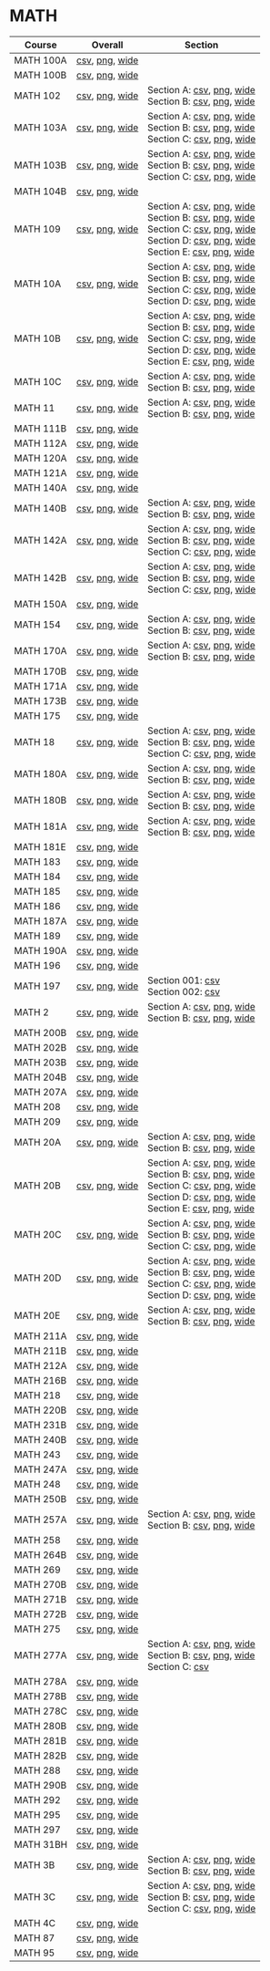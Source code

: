 # MATH

| Course | Overall | Section |
| ------ | ------- | ------- |
| MATH 100A | [csv](https://github.com/UCSD-Historical-Enrollment-Data/2025Winter/blob/main/overall/MATH%20100A.csv), [png](https://raw.githubusercontent.com/UCSD-Historical-Enrollment-Data/2025Winter/main/plot_overall/MATH%20100A.png), [wide](https://raw.githubusercontent.com/UCSD-Historical-Enrollment-Data/2025Winter/main/plot_overall_wide/MATH%20100A.png) |  |
| MATH 100B | [csv](https://github.com/UCSD-Historical-Enrollment-Data/2025Winter/blob/main/overall/MATH%20100B.csv), [png](https://raw.githubusercontent.com/UCSD-Historical-Enrollment-Data/2025Winter/main/plot_overall/MATH%20100B.png), [wide](https://raw.githubusercontent.com/UCSD-Historical-Enrollment-Data/2025Winter/main/plot_overall_wide/MATH%20100B.png) |  |
| MATH 102 | [csv](https://github.com/UCSD-Historical-Enrollment-Data/2025Winter/blob/main/overall/MATH%20102.csv), [png](https://raw.githubusercontent.com/UCSD-Historical-Enrollment-Data/2025Winter/main/plot_overall/MATH%20102.png), [wide](https://raw.githubusercontent.com/UCSD-Historical-Enrollment-Data/2025Winter/main/plot_overall_wide/MATH%20102.png) | Section A: [csv](https://github.com/UCSD-Historical-Enrollment-Data/2025Winter/blob/main/section/MATH%20102_A.csv), [png](https://raw.githubusercontent.com/UCSD-Historical-Enrollment-Data/2025Winter/main/plot_section/MATH%20102_A.png), [wide](https://raw.githubusercontent.com/UCSD-Historical-Enrollment-Data/2025Winter/main/plot_section_wide/MATH%20102_A.png)<br>Section B: [csv](https://github.com/UCSD-Historical-Enrollment-Data/2025Winter/blob/main/section/MATH%20102_B.csv), [png](https://raw.githubusercontent.com/UCSD-Historical-Enrollment-Data/2025Winter/main/plot_section/MATH%20102_B.png), [wide](https://raw.githubusercontent.com/UCSD-Historical-Enrollment-Data/2025Winter/main/plot_section_wide/MATH%20102_B.png) |
| MATH 103A | [csv](https://github.com/UCSD-Historical-Enrollment-Data/2025Winter/blob/main/overall/MATH%20103A.csv), [png](https://raw.githubusercontent.com/UCSD-Historical-Enrollment-Data/2025Winter/main/plot_overall/MATH%20103A.png), [wide](https://raw.githubusercontent.com/UCSD-Historical-Enrollment-Data/2025Winter/main/plot_overall_wide/MATH%20103A.png) | Section A: [csv](https://github.com/UCSD-Historical-Enrollment-Data/2025Winter/blob/main/section/MATH%20103A_A.csv), [png](https://raw.githubusercontent.com/UCSD-Historical-Enrollment-Data/2025Winter/main/plot_section/MATH%20103A_A.png), [wide](https://raw.githubusercontent.com/UCSD-Historical-Enrollment-Data/2025Winter/main/plot_section_wide/MATH%20103A_A.png)<br>Section B: [csv](https://github.com/UCSD-Historical-Enrollment-Data/2025Winter/blob/main/section/MATH%20103A_B.csv), [png](https://raw.githubusercontent.com/UCSD-Historical-Enrollment-Data/2025Winter/main/plot_section/MATH%20103A_B.png), [wide](https://raw.githubusercontent.com/UCSD-Historical-Enrollment-Data/2025Winter/main/plot_section_wide/MATH%20103A_B.png)<br>Section C: [csv](https://github.com/UCSD-Historical-Enrollment-Data/2025Winter/blob/main/section/MATH%20103A_C.csv), [png](https://raw.githubusercontent.com/UCSD-Historical-Enrollment-Data/2025Winter/main/plot_section/MATH%20103A_C.png), [wide](https://raw.githubusercontent.com/UCSD-Historical-Enrollment-Data/2025Winter/main/plot_section_wide/MATH%20103A_C.png) |
| MATH 103B | [csv](https://github.com/UCSD-Historical-Enrollment-Data/2025Winter/blob/main/overall/MATH%20103B.csv), [png](https://raw.githubusercontent.com/UCSD-Historical-Enrollment-Data/2025Winter/main/plot_overall/MATH%20103B.png), [wide](https://raw.githubusercontent.com/UCSD-Historical-Enrollment-Data/2025Winter/main/plot_overall_wide/MATH%20103B.png) | Section A: [csv](https://github.com/UCSD-Historical-Enrollment-Data/2025Winter/blob/main/section/MATH%20103B_A.csv), [png](https://raw.githubusercontent.com/UCSD-Historical-Enrollment-Data/2025Winter/main/plot_section/MATH%20103B_A.png), [wide](https://raw.githubusercontent.com/UCSD-Historical-Enrollment-Data/2025Winter/main/plot_section_wide/MATH%20103B_A.png)<br>Section B: [csv](https://github.com/UCSD-Historical-Enrollment-Data/2025Winter/blob/main/section/MATH%20103B_B.csv), [png](https://raw.githubusercontent.com/UCSD-Historical-Enrollment-Data/2025Winter/main/plot_section/MATH%20103B_B.png), [wide](https://raw.githubusercontent.com/UCSD-Historical-Enrollment-Data/2025Winter/main/plot_section_wide/MATH%20103B_B.png)<br>Section C: [csv](https://github.com/UCSD-Historical-Enrollment-Data/2025Winter/blob/main/section/MATH%20103B_C.csv), [png](https://raw.githubusercontent.com/UCSD-Historical-Enrollment-Data/2025Winter/main/plot_section/MATH%20103B_C.png), [wide](https://raw.githubusercontent.com/UCSD-Historical-Enrollment-Data/2025Winter/main/plot_section_wide/MATH%20103B_C.png) |
| MATH 104B | [csv](https://github.com/UCSD-Historical-Enrollment-Data/2025Winter/blob/main/overall/MATH%20104B.csv), [png](https://raw.githubusercontent.com/UCSD-Historical-Enrollment-Data/2025Winter/main/plot_overall/MATH%20104B.png), [wide](https://raw.githubusercontent.com/UCSD-Historical-Enrollment-Data/2025Winter/main/plot_overall_wide/MATH%20104B.png) |  |
| MATH 109 | [csv](https://github.com/UCSD-Historical-Enrollment-Data/2025Winter/blob/main/overall/MATH%20109.csv), [png](https://raw.githubusercontent.com/UCSD-Historical-Enrollment-Data/2025Winter/main/plot_overall/MATH%20109.png), [wide](https://raw.githubusercontent.com/UCSD-Historical-Enrollment-Data/2025Winter/main/plot_overall_wide/MATH%20109.png) | Section A: [csv](https://github.com/UCSD-Historical-Enrollment-Data/2025Winter/blob/main/section/MATH%20109_A.csv), [png](https://raw.githubusercontent.com/UCSD-Historical-Enrollment-Data/2025Winter/main/plot_section/MATH%20109_A.png), [wide](https://raw.githubusercontent.com/UCSD-Historical-Enrollment-Data/2025Winter/main/plot_section_wide/MATH%20109_A.png)<br>Section B: [csv](https://github.com/UCSD-Historical-Enrollment-Data/2025Winter/blob/main/section/MATH%20109_B.csv), [png](https://raw.githubusercontent.com/UCSD-Historical-Enrollment-Data/2025Winter/main/plot_section/MATH%20109_B.png), [wide](https://raw.githubusercontent.com/UCSD-Historical-Enrollment-Data/2025Winter/main/plot_section_wide/MATH%20109_B.png)<br>Section C: [csv](https://github.com/UCSD-Historical-Enrollment-Data/2025Winter/blob/main/section/MATH%20109_C.csv), [png](https://raw.githubusercontent.com/UCSD-Historical-Enrollment-Data/2025Winter/main/plot_section/MATH%20109_C.png), [wide](https://raw.githubusercontent.com/UCSD-Historical-Enrollment-Data/2025Winter/main/plot_section_wide/MATH%20109_C.png)<br>Section D: [csv](https://github.com/UCSD-Historical-Enrollment-Data/2025Winter/blob/main/section/MATH%20109_D.csv), [png](https://raw.githubusercontent.com/UCSD-Historical-Enrollment-Data/2025Winter/main/plot_section/MATH%20109_D.png), [wide](https://raw.githubusercontent.com/UCSD-Historical-Enrollment-Data/2025Winter/main/plot_section_wide/MATH%20109_D.png)<br>Section E: [csv](https://github.com/UCSD-Historical-Enrollment-Data/2025Winter/blob/main/section/MATH%20109_E.csv), [png](https://raw.githubusercontent.com/UCSD-Historical-Enrollment-Data/2025Winter/main/plot_section/MATH%20109_E.png), [wide](https://raw.githubusercontent.com/UCSD-Historical-Enrollment-Data/2025Winter/main/plot_section_wide/MATH%20109_E.png) |
| MATH 10A | [csv](https://github.com/UCSD-Historical-Enrollment-Data/2025Winter/blob/main/overall/MATH%2010A.csv), [png](https://raw.githubusercontent.com/UCSD-Historical-Enrollment-Data/2025Winter/main/plot_overall/MATH%2010A.png), [wide](https://raw.githubusercontent.com/UCSD-Historical-Enrollment-Data/2025Winter/main/plot_overall_wide/MATH%2010A.png) | Section A: [csv](https://github.com/UCSD-Historical-Enrollment-Data/2025Winter/blob/main/section/MATH%2010A_A.csv), [png](https://raw.githubusercontent.com/UCSD-Historical-Enrollment-Data/2025Winter/main/plot_section/MATH%2010A_A.png), [wide](https://raw.githubusercontent.com/UCSD-Historical-Enrollment-Data/2025Winter/main/plot_section_wide/MATH%2010A_A.png)<br>Section B: [csv](https://github.com/UCSD-Historical-Enrollment-Data/2025Winter/blob/main/section/MATH%2010A_B.csv), [png](https://raw.githubusercontent.com/UCSD-Historical-Enrollment-Data/2025Winter/main/plot_section/MATH%2010A_B.png), [wide](https://raw.githubusercontent.com/UCSD-Historical-Enrollment-Data/2025Winter/main/plot_section_wide/MATH%2010A_B.png)<br>Section C: [csv](https://github.com/UCSD-Historical-Enrollment-Data/2025Winter/blob/main/section/MATH%2010A_C.csv), [png](https://raw.githubusercontent.com/UCSD-Historical-Enrollment-Data/2025Winter/main/plot_section/MATH%2010A_C.png), [wide](https://raw.githubusercontent.com/UCSD-Historical-Enrollment-Data/2025Winter/main/plot_section_wide/MATH%2010A_C.png)<br>Section D: [csv](https://github.com/UCSD-Historical-Enrollment-Data/2025Winter/blob/main/section/MATH%2010A_D.csv), [png](https://raw.githubusercontent.com/UCSD-Historical-Enrollment-Data/2025Winter/main/plot_section/MATH%2010A_D.png), [wide](https://raw.githubusercontent.com/UCSD-Historical-Enrollment-Data/2025Winter/main/plot_section_wide/MATH%2010A_D.png) |
| MATH 10B | [csv](https://github.com/UCSD-Historical-Enrollment-Data/2025Winter/blob/main/overall/MATH%2010B.csv), [png](https://raw.githubusercontent.com/UCSD-Historical-Enrollment-Data/2025Winter/main/plot_overall/MATH%2010B.png), [wide](https://raw.githubusercontent.com/UCSD-Historical-Enrollment-Data/2025Winter/main/plot_overall_wide/MATH%2010B.png) | Section A: [csv](https://github.com/UCSD-Historical-Enrollment-Data/2025Winter/blob/main/section/MATH%2010B_A.csv), [png](https://raw.githubusercontent.com/UCSD-Historical-Enrollment-Data/2025Winter/main/plot_section/MATH%2010B_A.png), [wide](https://raw.githubusercontent.com/UCSD-Historical-Enrollment-Data/2025Winter/main/plot_section_wide/MATH%2010B_A.png)<br>Section B: [csv](https://github.com/UCSD-Historical-Enrollment-Data/2025Winter/blob/main/section/MATH%2010B_B.csv), [png](https://raw.githubusercontent.com/UCSD-Historical-Enrollment-Data/2025Winter/main/plot_section/MATH%2010B_B.png), [wide](https://raw.githubusercontent.com/UCSD-Historical-Enrollment-Data/2025Winter/main/plot_section_wide/MATH%2010B_B.png)<br>Section C: [csv](https://github.com/UCSD-Historical-Enrollment-Data/2025Winter/blob/main/section/MATH%2010B_C.csv), [png](https://raw.githubusercontent.com/UCSD-Historical-Enrollment-Data/2025Winter/main/plot_section/MATH%2010B_C.png), [wide](https://raw.githubusercontent.com/UCSD-Historical-Enrollment-Data/2025Winter/main/plot_section_wide/MATH%2010B_C.png)<br>Section D: [csv](https://github.com/UCSD-Historical-Enrollment-Data/2025Winter/blob/main/section/MATH%2010B_D.csv), [png](https://raw.githubusercontent.com/UCSD-Historical-Enrollment-Data/2025Winter/main/plot_section/MATH%2010B_D.png), [wide](https://raw.githubusercontent.com/UCSD-Historical-Enrollment-Data/2025Winter/main/plot_section_wide/MATH%2010B_D.png)<br>Section E: [csv](https://github.com/UCSD-Historical-Enrollment-Data/2025Winter/blob/main/section/MATH%2010B_E.csv), [png](https://raw.githubusercontent.com/UCSD-Historical-Enrollment-Data/2025Winter/main/plot_section/MATH%2010B_E.png), [wide](https://raw.githubusercontent.com/UCSD-Historical-Enrollment-Data/2025Winter/main/plot_section_wide/MATH%2010B_E.png) |
| MATH 10C | [csv](https://github.com/UCSD-Historical-Enrollment-Data/2025Winter/blob/main/overall/MATH%2010C.csv), [png](https://raw.githubusercontent.com/UCSD-Historical-Enrollment-Data/2025Winter/main/plot_overall/MATH%2010C.png), [wide](https://raw.githubusercontent.com/UCSD-Historical-Enrollment-Data/2025Winter/main/plot_overall_wide/MATH%2010C.png) | Section A: [csv](https://github.com/UCSD-Historical-Enrollment-Data/2025Winter/blob/main/section/MATH%2010C_A.csv), [png](https://raw.githubusercontent.com/UCSD-Historical-Enrollment-Data/2025Winter/main/plot_section/MATH%2010C_A.png), [wide](https://raw.githubusercontent.com/UCSD-Historical-Enrollment-Data/2025Winter/main/plot_section_wide/MATH%2010C_A.png)<br>Section B: [csv](https://github.com/UCSD-Historical-Enrollment-Data/2025Winter/blob/main/section/MATH%2010C_B.csv), [png](https://raw.githubusercontent.com/UCSD-Historical-Enrollment-Data/2025Winter/main/plot_section/MATH%2010C_B.png), [wide](https://raw.githubusercontent.com/UCSD-Historical-Enrollment-Data/2025Winter/main/plot_section_wide/MATH%2010C_B.png) |
| MATH 11 | [csv](https://github.com/UCSD-Historical-Enrollment-Data/2025Winter/blob/main/overall/MATH%2011.csv), [png](https://raw.githubusercontent.com/UCSD-Historical-Enrollment-Data/2025Winter/main/plot_overall/MATH%2011.png), [wide](https://raw.githubusercontent.com/UCSD-Historical-Enrollment-Data/2025Winter/main/plot_overall_wide/MATH%2011.png) | Section A: [csv](https://github.com/UCSD-Historical-Enrollment-Data/2025Winter/blob/main/section/MATH%2011_A.csv), [png](https://raw.githubusercontent.com/UCSD-Historical-Enrollment-Data/2025Winter/main/plot_section/MATH%2011_A.png), [wide](https://raw.githubusercontent.com/UCSD-Historical-Enrollment-Data/2025Winter/main/plot_section_wide/MATH%2011_A.png)<br>Section B: [csv](https://github.com/UCSD-Historical-Enrollment-Data/2025Winter/blob/main/section/MATH%2011_B.csv), [png](https://raw.githubusercontent.com/UCSD-Historical-Enrollment-Data/2025Winter/main/plot_section/MATH%2011_B.png), [wide](https://raw.githubusercontent.com/UCSD-Historical-Enrollment-Data/2025Winter/main/plot_section_wide/MATH%2011_B.png) |
| MATH 111B | [csv](https://github.com/UCSD-Historical-Enrollment-Data/2025Winter/blob/main/overall/MATH%20111B.csv), [png](https://raw.githubusercontent.com/UCSD-Historical-Enrollment-Data/2025Winter/main/plot_overall/MATH%20111B.png), [wide](https://raw.githubusercontent.com/UCSD-Historical-Enrollment-Data/2025Winter/main/plot_overall_wide/MATH%20111B.png) |  |
| MATH 112A | [csv](https://github.com/UCSD-Historical-Enrollment-Data/2025Winter/blob/main/overall/MATH%20112A.csv), [png](https://raw.githubusercontent.com/UCSD-Historical-Enrollment-Data/2025Winter/main/plot_overall/MATH%20112A.png), [wide](https://raw.githubusercontent.com/UCSD-Historical-Enrollment-Data/2025Winter/main/plot_overall_wide/MATH%20112A.png) |  |
| MATH 120A | [csv](https://github.com/UCSD-Historical-Enrollment-Data/2025Winter/blob/main/overall/MATH%20120A.csv), [png](https://raw.githubusercontent.com/UCSD-Historical-Enrollment-Data/2025Winter/main/plot_overall/MATH%20120A.png), [wide](https://raw.githubusercontent.com/UCSD-Historical-Enrollment-Data/2025Winter/main/plot_overall_wide/MATH%20120A.png) |  |
| MATH 121A | [csv](https://github.com/UCSD-Historical-Enrollment-Data/2025Winter/blob/main/overall/MATH%20121A.csv), [png](https://raw.githubusercontent.com/UCSD-Historical-Enrollment-Data/2025Winter/main/plot_overall/MATH%20121A.png), [wide](https://raw.githubusercontent.com/UCSD-Historical-Enrollment-Data/2025Winter/main/plot_overall_wide/MATH%20121A.png) |  |
| MATH 140A | [csv](https://github.com/UCSD-Historical-Enrollment-Data/2025Winter/blob/main/overall/MATH%20140A.csv), [png](https://raw.githubusercontent.com/UCSD-Historical-Enrollment-Data/2025Winter/main/plot_overall/MATH%20140A.png), [wide](https://raw.githubusercontent.com/UCSD-Historical-Enrollment-Data/2025Winter/main/plot_overall_wide/MATH%20140A.png) |  |
| MATH 140B | [csv](https://github.com/UCSD-Historical-Enrollment-Data/2025Winter/blob/main/overall/MATH%20140B.csv), [png](https://raw.githubusercontent.com/UCSD-Historical-Enrollment-Data/2025Winter/main/plot_overall/MATH%20140B.png), [wide](https://raw.githubusercontent.com/UCSD-Historical-Enrollment-Data/2025Winter/main/plot_overall_wide/MATH%20140B.png) | Section A: [csv](https://github.com/UCSD-Historical-Enrollment-Data/2025Winter/blob/main/section/MATH%20140B_A.csv), [png](https://raw.githubusercontent.com/UCSD-Historical-Enrollment-Data/2025Winter/main/plot_section/MATH%20140B_A.png), [wide](https://raw.githubusercontent.com/UCSD-Historical-Enrollment-Data/2025Winter/main/plot_section_wide/MATH%20140B_A.png)<br>Section B: [csv](https://github.com/UCSD-Historical-Enrollment-Data/2025Winter/blob/main/section/MATH%20140B_B.csv), [png](https://raw.githubusercontent.com/UCSD-Historical-Enrollment-Data/2025Winter/main/plot_section/MATH%20140B_B.png), [wide](https://raw.githubusercontent.com/UCSD-Historical-Enrollment-Data/2025Winter/main/plot_section_wide/MATH%20140B_B.png) |
| MATH 142A | [csv](https://github.com/UCSD-Historical-Enrollment-Data/2025Winter/blob/main/overall/MATH%20142A.csv), [png](https://raw.githubusercontent.com/UCSD-Historical-Enrollment-Data/2025Winter/main/plot_overall/MATH%20142A.png), [wide](https://raw.githubusercontent.com/UCSD-Historical-Enrollment-Data/2025Winter/main/plot_overall_wide/MATH%20142A.png) | Section A: [csv](https://github.com/UCSD-Historical-Enrollment-Data/2025Winter/blob/main/section/MATH%20142A_A.csv), [png](https://raw.githubusercontent.com/UCSD-Historical-Enrollment-Data/2025Winter/main/plot_section/MATH%20142A_A.png), [wide](https://raw.githubusercontent.com/UCSD-Historical-Enrollment-Data/2025Winter/main/plot_section_wide/MATH%20142A_A.png)<br>Section B: [csv](https://github.com/UCSD-Historical-Enrollment-Data/2025Winter/blob/main/section/MATH%20142A_B.csv), [png](https://raw.githubusercontent.com/UCSD-Historical-Enrollment-Data/2025Winter/main/plot_section/MATH%20142A_B.png), [wide](https://raw.githubusercontent.com/UCSD-Historical-Enrollment-Data/2025Winter/main/plot_section_wide/MATH%20142A_B.png)<br>Section C: [csv](https://github.com/UCSD-Historical-Enrollment-Data/2025Winter/blob/main/section/MATH%20142A_C.csv), [png](https://raw.githubusercontent.com/UCSD-Historical-Enrollment-Data/2025Winter/main/plot_section/MATH%20142A_C.png), [wide](https://raw.githubusercontent.com/UCSD-Historical-Enrollment-Data/2025Winter/main/plot_section_wide/MATH%20142A_C.png) |
| MATH 142B | [csv](https://github.com/UCSD-Historical-Enrollment-Data/2025Winter/blob/main/overall/MATH%20142B.csv), [png](https://raw.githubusercontent.com/UCSD-Historical-Enrollment-Data/2025Winter/main/plot_overall/MATH%20142B.png), [wide](https://raw.githubusercontent.com/UCSD-Historical-Enrollment-Data/2025Winter/main/plot_overall_wide/MATH%20142B.png) | Section A: [csv](https://github.com/UCSD-Historical-Enrollment-Data/2025Winter/blob/main/section/MATH%20142B_A.csv), [png](https://raw.githubusercontent.com/UCSD-Historical-Enrollment-Data/2025Winter/main/plot_section/MATH%20142B_A.png), [wide](https://raw.githubusercontent.com/UCSD-Historical-Enrollment-Data/2025Winter/main/plot_section_wide/MATH%20142B_A.png)<br>Section B: [csv](https://github.com/UCSD-Historical-Enrollment-Data/2025Winter/blob/main/section/MATH%20142B_B.csv), [png](https://raw.githubusercontent.com/UCSD-Historical-Enrollment-Data/2025Winter/main/plot_section/MATH%20142B_B.png), [wide](https://raw.githubusercontent.com/UCSD-Historical-Enrollment-Data/2025Winter/main/plot_section_wide/MATH%20142B_B.png)<br>Section C: [csv](https://github.com/UCSD-Historical-Enrollment-Data/2025Winter/blob/main/section/MATH%20142B_C.csv), [png](https://raw.githubusercontent.com/UCSD-Historical-Enrollment-Data/2025Winter/main/plot_section/MATH%20142B_C.png), [wide](https://raw.githubusercontent.com/UCSD-Historical-Enrollment-Data/2025Winter/main/plot_section_wide/MATH%20142B_C.png) |
| MATH 150A | [csv](https://github.com/UCSD-Historical-Enrollment-Data/2025Winter/blob/main/overall/MATH%20150A.csv), [png](https://raw.githubusercontent.com/UCSD-Historical-Enrollment-Data/2025Winter/main/plot_overall/MATH%20150A.png), [wide](https://raw.githubusercontent.com/UCSD-Historical-Enrollment-Data/2025Winter/main/plot_overall_wide/MATH%20150A.png) |  |
| MATH 154 | [csv](https://github.com/UCSD-Historical-Enrollment-Data/2025Winter/blob/main/overall/MATH%20154.csv), [png](https://raw.githubusercontent.com/UCSD-Historical-Enrollment-Data/2025Winter/main/plot_overall/MATH%20154.png), [wide](https://raw.githubusercontent.com/UCSD-Historical-Enrollment-Data/2025Winter/main/plot_overall_wide/MATH%20154.png) | Section A: [csv](https://github.com/UCSD-Historical-Enrollment-Data/2025Winter/blob/main/section/MATH%20154_A.csv), [png](https://raw.githubusercontent.com/UCSD-Historical-Enrollment-Data/2025Winter/main/plot_section/MATH%20154_A.png), [wide](https://raw.githubusercontent.com/UCSD-Historical-Enrollment-Data/2025Winter/main/plot_section_wide/MATH%20154_A.png)<br>Section B: [csv](https://github.com/UCSD-Historical-Enrollment-Data/2025Winter/blob/main/section/MATH%20154_B.csv), [png](https://raw.githubusercontent.com/UCSD-Historical-Enrollment-Data/2025Winter/main/plot_section/MATH%20154_B.png), [wide](https://raw.githubusercontent.com/UCSD-Historical-Enrollment-Data/2025Winter/main/plot_section_wide/MATH%20154_B.png) |
| MATH 170A | [csv](https://github.com/UCSD-Historical-Enrollment-Data/2025Winter/blob/main/overall/MATH%20170A.csv), [png](https://raw.githubusercontent.com/UCSD-Historical-Enrollment-Data/2025Winter/main/plot_overall/MATH%20170A.png), [wide](https://raw.githubusercontent.com/UCSD-Historical-Enrollment-Data/2025Winter/main/plot_overall_wide/MATH%20170A.png) | Section A: [csv](https://github.com/UCSD-Historical-Enrollment-Data/2025Winter/blob/main/section/MATH%20170A_A.csv), [png](https://raw.githubusercontent.com/UCSD-Historical-Enrollment-Data/2025Winter/main/plot_section/MATH%20170A_A.png), [wide](https://raw.githubusercontent.com/UCSD-Historical-Enrollment-Data/2025Winter/main/plot_section_wide/MATH%20170A_A.png)<br>Section B: [csv](https://github.com/UCSD-Historical-Enrollment-Data/2025Winter/blob/main/section/MATH%20170A_B.csv), [png](https://raw.githubusercontent.com/UCSD-Historical-Enrollment-Data/2025Winter/main/plot_section/MATH%20170A_B.png), [wide](https://raw.githubusercontent.com/UCSD-Historical-Enrollment-Data/2025Winter/main/plot_section_wide/MATH%20170A_B.png) |
| MATH 170B | [csv](https://github.com/UCSD-Historical-Enrollment-Data/2025Winter/blob/main/overall/MATH%20170B.csv), [png](https://raw.githubusercontent.com/UCSD-Historical-Enrollment-Data/2025Winter/main/plot_overall/MATH%20170B.png), [wide](https://raw.githubusercontent.com/UCSD-Historical-Enrollment-Data/2025Winter/main/plot_overall_wide/MATH%20170B.png) |  |
| MATH 171A | [csv](https://github.com/UCSD-Historical-Enrollment-Data/2025Winter/blob/main/overall/MATH%20171A.csv), [png](https://raw.githubusercontent.com/UCSD-Historical-Enrollment-Data/2025Winter/main/plot_overall/MATH%20171A.png), [wide](https://raw.githubusercontent.com/UCSD-Historical-Enrollment-Data/2025Winter/main/plot_overall_wide/MATH%20171A.png) |  |
| MATH 173B | [csv](https://github.com/UCSD-Historical-Enrollment-Data/2025Winter/blob/main/overall/MATH%20173B.csv), [png](https://raw.githubusercontent.com/UCSD-Historical-Enrollment-Data/2025Winter/main/plot_overall/MATH%20173B.png), [wide](https://raw.githubusercontent.com/UCSD-Historical-Enrollment-Data/2025Winter/main/plot_overall_wide/MATH%20173B.png) |  |
| MATH 175 | [csv](https://github.com/UCSD-Historical-Enrollment-Data/2025Winter/blob/main/overall/MATH%20175.csv), [png](https://raw.githubusercontent.com/UCSD-Historical-Enrollment-Data/2025Winter/main/plot_overall/MATH%20175.png), [wide](https://raw.githubusercontent.com/UCSD-Historical-Enrollment-Data/2025Winter/main/plot_overall_wide/MATH%20175.png) |  |
| MATH 18 | [csv](https://github.com/UCSD-Historical-Enrollment-Data/2025Winter/blob/main/overall/MATH%2018.csv), [png](https://raw.githubusercontent.com/UCSD-Historical-Enrollment-Data/2025Winter/main/plot_overall/MATH%2018.png), [wide](https://raw.githubusercontent.com/UCSD-Historical-Enrollment-Data/2025Winter/main/plot_overall_wide/MATH%2018.png) | Section A: [csv](https://github.com/UCSD-Historical-Enrollment-Data/2025Winter/blob/main/section/MATH%2018_A.csv), [png](https://raw.githubusercontent.com/UCSD-Historical-Enrollment-Data/2025Winter/main/plot_section/MATH%2018_A.png), [wide](https://raw.githubusercontent.com/UCSD-Historical-Enrollment-Data/2025Winter/main/plot_section_wide/MATH%2018_A.png)<br>Section B: [csv](https://github.com/UCSD-Historical-Enrollment-Data/2025Winter/blob/main/section/MATH%2018_B.csv), [png](https://raw.githubusercontent.com/UCSD-Historical-Enrollment-Data/2025Winter/main/plot_section/MATH%2018_B.png), [wide](https://raw.githubusercontent.com/UCSD-Historical-Enrollment-Data/2025Winter/main/plot_section_wide/MATH%2018_B.png)<br>Section C: [csv](https://github.com/UCSD-Historical-Enrollment-Data/2025Winter/blob/main/section/MATH%2018_C.csv), [png](https://raw.githubusercontent.com/UCSD-Historical-Enrollment-Data/2025Winter/main/plot_section/MATH%2018_C.png), [wide](https://raw.githubusercontent.com/UCSD-Historical-Enrollment-Data/2025Winter/main/plot_section_wide/MATH%2018_C.png) |
| MATH 180A | [csv](https://github.com/UCSD-Historical-Enrollment-Data/2025Winter/blob/main/overall/MATH%20180A.csv), [png](https://raw.githubusercontent.com/UCSD-Historical-Enrollment-Data/2025Winter/main/plot_overall/MATH%20180A.png), [wide](https://raw.githubusercontent.com/UCSD-Historical-Enrollment-Data/2025Winter/main/plot_overall_wide/MATH%20180A.png) | Section A: [csv](https://github.com/UCSD-Historical-Enrollment-Data/2025Winter/blob/main/section/MATH%20180A_A.csv), [png](https://raw.githubusercontent.com/UCSD-Historical-Enrollment-Data/2025Winter/main/plot_section/MATH%20180A_A.png), [wide](https://raw.githubusercontent.com/UCSD-Historical-Enrollment-Data/2025Winter/main/plot_section_wide/MATH%20180A_A.png)<br>Section B: [csv](https://github.com/UCSD-Historical-Enrollment-Data/2025Winter/blob/main/section/MATH%20180A_B.csv), [png](https://raw.githubusercontent.com/UCSD-Historical-Enrollment-Data/2025Winter/main/plot_section/MATH%20180A_B.png), [wide](https://raw.githubusercontent.com/UCSD-Historical-Enrollment-Data/2025Winter/main/plot_section_wide/MATH%20180A_B.png) |
| MATH 180B | [csv](https://github.com/UCSD-Historical-Enrollment-Data/2025Winter/blob/main/overall/MATH%20180B.csv), [png](https://raw.githubusercontent.com/UCSD-Historical-Enrollment-Data/2025Winter/main/plot_overall/MATH%20180B.png), [wide](https://raw.githubusercontent.com/UCSD-Historical-Enrollment-Data/2025Winter/main/plot_overall_wide/MATH%20180B.png) | Section A: [csv](https://github.com/UCSD-Historical-Enrollment-Data/2025Winter/blob/main/section/MATH%20180B_A.csv), [png](https://raw.githubusercontent.com/UCSD-Historical-Enrollment-Data/2025Winter/main/plot_section/MATH%20180B_A.png), [wide](https://raw.githubusercontent.com/UCSD-Historical-Enrollment-Data/2025Winter/main/plot_section_wide/MATH%20180B_A.png)<br>Section B: [csv](https://github.com/UCSD-Historical-Enrollment-Data/2025Winter/blob/main/section/MATH%20180B_B.csv), [png](https://raw.githubusercontent.com/UCSD-Historical-Enrollment-Data/2025Winter/main/plot_section/MATH%20180B_B.png), [wide](https://raw.githubusercontent.com/UCSD-Historical-Enrollment-Data/2025Winter/main/plot_section_wide/MATH%20180B_B.png) |
| MATH 181A | [csv](https://github.com/UCSD-Historical-Enrollment-Data/2025Winter/blob/main/overall/MATH%20181A.csv), [png](https://raw.githubusercontent.com/UCSD-Historical-Enrollment-Data/2025Winter/main/plot_overall/MATH%20181A.png), [wide](https://raw.githubusercontent.com/UCSD-Historical-Enrollment-Data/2025Winter/main/plot_overall_wide/MATH%20181A.png) | Section A: [csv](https://github.com/UCSD-Historical-Enrollment-Data/2025Winter/blob/main/section/MATH%20181A_A.csv), [png](https://raw.githubusercontent.com/UCSD-Historical-Enrollment-Data/2025Winter/main/plot_section/MATH%20181A_A.png), [wide](https://raw.githubusercontent.com/UCSD-Historical-Enrollment-Data/2025Winter/main/plot_section_wide/MATH%20181A_A.png)<br>Section B: [csv](https://github.com/UCSD-Historical-Enrollment-Data/2025Winter/blob/main/section/MATH%20181A_B.csv), [png](https://raw.githubusercontent.com/UCSD-Historical-Enrollment-Data/2025Winter/main/plot_section/MATH%20181A_B.png), [wide](https://raw.githubusercontent.com/UCSD-Historical-Enrollment-Data/2025Winter/main/plot_section_wide/MATH%20181A_B.png) |
| MATH 181E | [csv](https://github.com/UCSD-Historical-Enrollment-Data/2025Winter/blob/main/overall/MATH%20181E.csv), [png](https://raw.githubusercontent.com/UCSD-Historical-Enrollment-Data/2025Winter/main/plot_overall/MATH%20181E.png), [wide](https://raw.githubusercontent.com/UCSD-Historical-Enrollment-Data/2025Winter/main/plot_overall_wide/MATH%20181E.png) |  |
| MATH 183 | [csv](https://github.com/UCSD-Historical-Enrollment-Data/2025Winter/blob/main/overall/MATH%20183.csv), [png](https://raw.githubusercontent.com/UCSD-Historical-Enrollment-Data/2025Winter/main/plot_overall/MATH%20183.png), [wide](https://raw.githubusercontent.com/UCSD-Historical-Enrollment-Data/2025Winter/main/plot_overall_wide/MATH%20183.png) |  |
| MATH 184 | [csv](https://github.com/UCSD-Historical-Enrollment-Data/2025Winter/blob/main/overall/MATH%20184.csv), [png](https://raw.githubusercontent.com/UCSD-Historical-Enrollment-Data/2025Winter/main/plot_overall/MATH%20184.png), [wide](https://raw.githubusercontent.com/UCSD-Historical-Enrollment-Data/2025Winter/main/plot_overall_wide/MATH%20184.png) |  |
| MATH 185 | [csv](https://github.com/UCSD-Historical-Enrollment-Data/2025Winter/blob/main/overall/MATH%20185.csv), [png](https://raw.githubusercontent.com/UCSD-Historical-Enrollment-Data/2025Winter/main/plot_overall/MATH%20185.png), [wide](https://raw.githubusercontent.com/UCSD-Historical-Enrollment-Data/2025Winter/main/plot_overall_wide/MATH%20185.png) |  |
| MATH 186 | [csv](https://github.com/UCSD-Historical-Enrollment-Data/2025Winter/blob/main/overall/MATH%20186.csv), [png](https://raw.githubusercontent.com/UCSD-Historical-Enrollment-Data/2025Winter/main/plot_overall/MATH%20186.png), [wide](https://raw.githubusercontent.com/UCSD-Historical-Enrollment-Data/2025Winter/main/plot_overall_wide/MATH%20186.png) |  |
| MATH 187A | [csv](https://github.com/UCSD-Historical-Enrollment-Data/2025Winter/blob/main/overall/MATH%20187A.csv), [png](https://raw.githubusercontent.com/UCSD-Historical-Enrollment-Data/2025Winter/main/plot_overall/MATH%20187A.png), [wide](https://raw.githubusercontent.com/UCSD-Historical-Enrollment-Data/2025Winter/main/plot_overall_wide/MATH%20187A.png) |  |
| MATH 189 | [csv](https://github.com/UCSD-Historical-Enrollment-Data/2025Winter/blob/main/overall/MATH%20189.csv), [png](https://raw.githubusercontent.com/UCSD-Historical-Enrollment-Data/2025Winter/main/plot_overall/MATH%20189.png), [wide](https://raw.githubusercontent.com/UCSD-Historical-Enrollment-Data/2025Winter/main/plot_overall_wide/MATH%20189.png) |  |
| MATH 190A | [csv](https://github.com/UCSD-Historical-Enrollment-Data/2025Winter/blob/main/overall/MATH%20190A.csv), [png](https://raw.githubusercontent.com/UCSD-Historical-Enrollment-Data/2025Winter/main/plot_overall/MATH%20190A.png), [wide](https://raw.githubusercontent.com/UCSD-Historical-Enrollment-Data/2025Winter/main/plot_overall_wide/MATH%20190A.png) |  |
| MATH 196 | [csv](https://github.com/UCSD-Historical-Enrollment-Data/2025Winter/blob/main/overall/MATH%20196.csv), [png](https://raw.githubusercontent.com/UCSD-Historical-Enrollment-Data/2025Winter/main/plot_overall/MATH%20196.png), [wide](https://raw.githubusercontent.com/UCSD-Historical-Enrollment-Data/2025Winter/main/plot_overall_wide/MATH%20196.png) |  |
| MATH 197 | [csv](https://github.com/UCSD-Historical-Enrollment-Data/2025Winter/blob/main/overall/MATH%20197.csv), [png](https://raw.githubusercontent.com/UCSD-Historical-Enrollment-Data/2025Winter/main/plot_overall/MATH%20197.png), [wide](https://raw.githubusercontent.com/UCSD-Historical-Enrollment-Data/2025Winter/main/plot_overall_wide/MATH%20197.png) | Section 001: [csv](https://github.com/UCSD-Historical-Enrollment-Data/2025Winter/blob/main/section/MATH%20197_001.csv)<br>Section 002: [csv](https://github.com/UCSD-Historical-Enrollment-Data/2025Winter/blob/main/section/MATH%20197_002.csv) |
| MATH 2 | [csv](https://github.com/UCSD-Historical-Enrollment-Data/2025Winter/blob/main/overall/MATH%202.csv), [png](https://raw.githubusercontent.com/UCSD-Historical-Enrollment-Data/2025Winter/main/plot_overall/MATH%202.png), [wide](https://raw.githubusercontent.com/UCSD-Historical-Enrollment-Data/2025Winter/main/plot_overall_wide/MATH%202.png) | Section A: [csv](https://github.com/UCSD-Historical-Enrollment-Data/2025Winter/blob/main/section/MATH%202_A.csv), [png](https://raw.githubusercontent.com/UCSD-Historical-Enrollment-Data/2025Winter/main/plot_section/MATH%202_A.png), [wide](https://raw.githubusercontent.com/UCSD-Historical-Enrollment-Data/2025Winter/main/plot_section_wide/MATH%202_A.png)<br>Section B: [csv](https://github.com/UCSD-Historical-Enrollment-Data/2025Winter/blob/main/section/MATH%202_B.csv), [png](https://raw.githubusercontent.com/UCSD-Historical-Enrollment-Data/2025Winter/main/plot_section/MATH%202_B.png), [wide](https://raw.githubusercontent.com/UCSD-Historical-Enrollment-Data/2025Winter/main/plot_section_wide/MATH%202_B.png) |
| MATH 200B | [csv](https://github.com/UCSD-Historical-Enrollment-Data/2025Winter/blob/main/overall/MATH%20200B.csv), [png](https://raw.githubusercontent.com/UCSD-Historical-Enrollment-Data/2025Winter/main/plot_overall/MATH%20200B.png), [wide](https://raw.githubusercontent.com/UCSD-Historical-Enrollment-Data/2025Winter/main/plot_overall_wide/MATH%20200B.png) |  |
| MATH 202B | [csv](https://github.com/UCSD-Historical-Enrollment-Data/2025Winter/blob/main/overall/MATH%20202B.csv), [png](https://raw.githubusercontent.com/UCSD-Historical-Enrollment-Data/2025Winter/main/plot_overall/MATH%20202B.png), [wide](https://raw.githubusercontent.com/UCSD-Historical-Enrollment-Data/2025Winter/main/plot_overall_wide/MATH%20202B.png) |  |
| MATH 203B | [csv](https://github.com/UCSD-Historical-Enrollment-Data/2025Winter/blob/main/overall/MATH%20203B.csv), [png](https://raw.githubusercontent.com/UCSD-Historical-Enrollment-Data/2025Winter/main/plot_overall/MATH%20203B.png), [wide](https://raw.githubusercontent.com/UCSD-Historical-Enrollment-Data/2025Winter/main/plot_overall_wide/MATH%20203B.png) |  |
| MATH 204B | [csv](https://github.com/UCSD-Historical-Enrollment-Data/2025Winter/blob/main/overall/MATH%20204B.csv), [png](https://raw.githubusercontent.com/UCSD-Historical-Enrollment-Data/2025Winter/main/plot_overall/MATH%20204B.png), [wide](https://raw.githubusercontent.com/UCSD-Historical-Enrollment-Data/2025Winter/main/plot_overall_wide/MATH%20204B.png) |  |
| MATH 207A | [csv](https://github.com/UCSD-Historical-Enrollment-Data/2025Winter/blob/main/overall/MATH%20207A.csv), [png](https://raw.githubusercontent.com/UCSD-Historical-Enrollment-Data/2025Winter/main/plot_overall/MATH%20207A.png), [wide](https://raw.githubusercontent.com/UCSD-Historical-Enrollment-Data/2025Winter/main/plot_overall_wide/MATH%20207A.png) |  |
| MATH 208 | [csv](https://github.com/UCSD-Historical-Enrollment-Data/2025Winter/blob/main/overall/MATH%20208.csv), [png](https://raw.githubusercontent.com/UCSD-Historical-Enrollment-Data/2025Winter/main/plot_overall/MATH%20208.png), [wide](https://raw.githubusercontent.com/UCSD-Historical-Enrollment-Data/2025Winter/main/plot_overall_wide/MATH%20208.png) |  |
| MATH 209 | [csv](https://github.com/UCSD-Historical-Enrollment-Data/2025Winter/blob/main/overall/MATH%20209.csv), [png](https://raw.githubusercontent.com/UCSD-Historical-Enrollment-Data/2025Winter/main/plot_overall/MATH%20209.png), [wide](https://raw.githubusercontent.com/UCSD-Historical-Enrollment-Data/2025Winter/main/plot_overall_wide/MATH%20209.png) |  |
| MATH 20A | [csv](https://github.com/UCSD-Historical-Enrollment-Data/2025Winter/blob/main/overall/MATH%2020A.csv), [png](https://raw.githubusercontent.com/UCSD-Historical-Enrollment-Data/2025Winter/main/plot_overall/MATH%2020A.png), [wide](https://raw.githubusercontent.com/UCSD-Historical-Enrollment-Data/2025Winter/main/plot_overall_wide/MATH%2020A.png) | Section A: [csv](https://github.com/UCSD-Historical-Enrollment-Data/2025Winter/blob/main/section/MATH%2020A_A.csv), [png](https://raw.githubusercontent.com/UCSD-Historical-Enrollment-Data/2025Winter/main/plot_section/MATH%2020A_A.png), [wide](https://raw.githubusercontent.com/UCSD-Historical-Enrollment-Data/2025Winter/main/plot_section_wide/MATH%2020A_A.png)<br>Section B: [csv](https://github.com/UCSD-Historical-Enrollment-Data/2025Winter/blob/main/section/MATH%2020A_B.csv), [png](https://raw.githubusercontent.com/UCSD-Historical-Enrollment-Data/2025Winter/main/plot_section/MATH%2020A_B.png), [wide](https://raw.githubusercontent.com/UCSD-Historical-Enrollment-Data/2025Winter/main/plot_section_wide/MATH%2020A_B.png) |
| MATH 20B | [csv](https://github.com/UCSD-Historical-Enrollment-Data/2025Winter/blob/main/overall/MATH%2020B.csv), [png](https://raw.githubusercontent.com/UCSD-Historical-Enrollment-Data/2025Winter/main/plot_overall/MATH%2020B.png), [wide](https://raw.githubusercontent.com/UCSD-Historical-Enrollment-Data/2025Winter/main/plot_overall_wide/MATH%2020B.png) | Section A: [csv](https://github.com/UCSD-Historical-Enrollment-Data/2025Winter/blob/main/section/MATH%2020B_A.csv), [png](https://raw.githubusercontent.com/UCSD-Historical-Enrollment-Data/2025Winter/main/plot_section/MATH%2020B_A.png), [wide](https://raw.githubusercontent.com/UCSD-Historical-Enrollment-Data/2025Winter/main/plot_section_wide/MATH%2020B_A.png)<br>Section B: [csv](https://github.com/UCSD-Historical-Enrollment-Data/2025Winter/blob/main/section/MATH%2020B_B.csv), [png](https://raw.githubusercontent.com/UCSD-Historical-Enrollment-Data/2025Winter/main/plot_section/MATH%2020B_B.png), [wide](https://raw.githubusercontent.com/UCSD-Historical-Enrollment-Data/2025Winter/main/plot_section_wide/MATH%2020B_B.png)<br>Section C: [csv](https://github.com/UCSD-Historical-Enrollment-Data/2025Winter/blob/main/section/MATH%2020B_C.csv), [png](https://raw.githubusercontent.com/UCSD-Historical-Enrollment-Data/2025Winter/main/plot_section/MATH%2020B_C.png), [wide](https://raw.githubusercontent.com/UCSD-Historical-Enrollment-Data/2025Winter/main/plot_section_wide/MATH%2020B_C.png)<br>Section D: [csv](https://github.com/UCSD-Historical-Enrollment-Data/2025Winter/blob/main/section/MATH%2020B_D.csv), [png](https://raw.githubusercontent.com/UCSD-Historical-Enrollment-Data/2025Winter/main/plot_section/MATH%2020B_D.png), [wide](https://raw.githubusercontent.com/UCSD-Historical-Enrollment-Data/2025Winter/main/plot_section_wide/MATH%2020B_D.png)<br>Section E: [csv](https://github.com/UCSD-Historical-Enrollment-Data/2025Winter/blob/main/section/MATH%2020B_E.csv), [png](https://raw.githubusercontent.com/UCSD-Historical-Enrollment-Data/2025Winter/main/plot_section/MATH%2020B_E.png), [wide](https://raw.githubusercontent.com/UCSD-Historical-Enrollment-Data/2025Winter/main/plot_section_wide/MATH%2020B_E.png) |
| MATH 20C | [csv](https://github.com/UCSD-Historical-Enrollment-Data/2025Winter/blob/main/overall/MATH%2020C.csv), [png](https://raw.githubusercontent.com/UCSD-Historical-Enrollment-Data/2025Winter/main/plot_overall/MATH%2020C.png), [wide](https://raw.githubusercontent.com/UCSD-Historical-Enrollment-Data/2025Winter/main/plot_overall_wide/MATH%2020C.png) | Section A: [csv](https://github.com/UCSD-Historical-Enrollment-Data/2025Winter/blob/main/section/MATH%2020C_A.csv), [png](https://raw.githubusercontent.com/UCSD-Historical-Enrollment-Data/2025Winter/main/plot_section/MATH%2020C_A.png), [wide](https://raw.githubusercontent.com/UCSD-Historical-Enrollment-Data/2025Winter/main/plot_section_wide/MATH%2020C_A.png)<br>Section B: [csv](https://github.com/UCSD-Historical-Enrollment-Data/2025Winter/blob/main/section/MATH%2020C_B.csv), [png](https://raw.githubusercontent.com/UCSD-Historical-Enrollment-Data/2025Winter/main/plot_section/MATH%2020C_B.png), [wide](https://raw.githubusercontent.com/UCSD-Historical-Enrollment-Data/2025Winter/main/plot_section_wide/MATH%2020C_B.png)<br>Section C: [csv](https://github.com/UCSD-Historical-Enrollment-Data/2025Winter/blob/main/section/MATH%2020C_C.csv), [png](https://raw.githubusercontent.com/UCSD-Historical-Enrollment-Data/2025Winter/main/plot_section/MATH%2020C_C.png), [wide](https://raw.githubusercontent.com/UCSD-Historical-Enrollment-Data/2025Winter/main/plot_section_wide/MATH%2020C_C.png) |
| MATH 20D | [csv](https://github.com/UCSD-Historical-Enrollment-Data/2025Winter/blob/main/overall/MATH%2020D.csv), [png](https://raw.githubusercontent.com/UCSD-Historical-Enrollment-Data/2025Winter/main/plot_overall/MATH%2020D.png), [wide](https://raw.githubusercontent.com/UCSD-Historical-Enrollment-Data/2025Winter/main/plot_overall_wide/MATH%2020D.png) | Section A: [csv](https://github.com/UCSD-Historical-Enrollment-Data/2025Winter/blob/main/section/MATH%2020D_A.csv), [png](https://raw.githubusercontent.com/UCSD-Historical-Enrollment-Data/2025Winter/main/plot_section/MATH%2020D_A.png), [wide](https://raw.githubusercontent.com/UCSD-Historical-Enrollment-Data/2025Winter/main/plot_section_wide/MATH%2020D_A.png)<br>Section B: [csv](https://github.com/UCSD-Historical-Enrollment-Data/2025Winter/blob/main/section/MATH%2020D_B.csv), [png](https://raw.githubusercontent.com/UCSD-Historical-Enrollment-Data/2025Winter/main/plot_section/MATH%2020D_B.png), [wide](https://raw.githubusercontent.com/UCSD-Historical-Enrollment-Data/2025Winter/main/plot_section_wide/MATH%2020D_B.png)<br>Section C: [csv](https://github.com/UCSD-Historical-Enrollment-Data/2025Winter/blob/main/section/MATH%2020D_C.csv), [png](https://raw.githubusercontent.com/UCSD-Historical-Enrollment-Data/2025Winter/main/plot_section/MATH%2020D_C.png), [wide](https://raw.githubusercontent.com/UCSD-Historical-Enrollment-Data/2025Winter/main/plot_section_wide/MATH%2020D_C.png)<br>Section D: [csv](https://github.com/UCSD-Historical-Enrollment-Data/2025Winter/blob/main/section/MATH%2020D_D.csv), [png](https://raw.githubusercontent.com/UCSD-Historical-Enrollment-Data/2025Winter/main/plot_section/MATH%2020D_D.png), [wide](https://raw.githubusercontent.com/UCSD-Historical-Enrollment-Data/2025Winter/main/plot_section_wide/MATH%2020D_D.png) |
| MATH 20E | [csv](https://github.com/UCSD-Historical-Enrollment-Data/2025Winter/blob/main/overall/MATH%2020E.csv), [png](https://raw.githubusercontent.com/UCSD-Historical-Enrollment-Data/2025Winter/main/plot_overall/MATH%2020E.png), [wide](https://raw.githubusercontent.com/UCSD-Historical-Enrollment-Data/2025Winter/main/plot_overall_wide/MATH%2020E.png) | Section A: [csv](https://github.com/UCSD-Historical-Enrollment-Data/2025Winter/blob/main/section/MATH%2020E_A.csv), [png](https://raw.githubusercontent.com/UCSD-Historical-Enrollment-Data/2025Winter/main/plot_section/MATH%2020E_A.png), [wide](https://raw.githubusercontent.com/UCSD-Historical-Enrollment-Data/2025Winter/main/plot_section_wide/MATH%2020E_A.png)<br>Section B: [csv](https://github.com/UCSD-Historical-Enrollment-Data/2025Winter/blob/main/section/MATH%2020E_B.csv), [png](https://raw.githubusercontent.com/UCSD-Historical-Enrollment-Data/2025Winter/main/plot_section/MATH%2020E_B.png), [wide](https://raw.githubusercontent.com/UCSD-Historical-Enrollment-Data/2025Winter/main/plot_section_wide/MATH%2020E_B.png) |
| MATH 211A | [csv](https://github.com/UCSD-Historical-Enrollment-Data/2025Winter/blob/main/overall/MATH%20211A.csv), [png](https://raw.githubusercontent.com/UCSD-Historical-Enrollment-Data/2025Winter/main/plot_overall/MATH%20211A.png), [wide](https://raw.githubusercontent.com/UCSD-Historical-Enrollment-Data/2025Winter/main/plot_overall_wide/MATH%20211A.png) |  |
| MATH 211B | [csv](https://github.com/UCSD-Historical-Enrollment-Data/2025Winter/blob/main/overall/MATH%20211B.csv), [png](https://raw.githubusercontent.com/UCSD-Historical-Enrollment-Data/2025Winter/main/plot_overall/MATH%20211B.png), [wide](https://raw.githubusercontent.com/UCSD-Historical-Enrollment-Data/2025Winter/main/plot_overall_wide/MATH%20211B.png) |  |
| MATH 212A | [csv](https://github.com/UCSD-Historical-Enrollment-Data/2025Winter/blob/main/overall/MATH%20212A.csv), [png](https://raw.githubusercontent.com/UCSD-Historical-Enrollment-Data/2025Winter/main/plot_overall/MATH%20212A.png), [wide](https://raw.githubusercontent.com/UCSD-Historical-Enrollment-Data/2025Winter/main/plot_overall_wide/MATH%20212A.png) |  |
| MATH 216B | [csv](https://github.com/UCSD-Historical-Enrollment-Data/2025Winter/blob/main/overall/MATH%20216B.csv), [png](https://raw.githubusercontent.com/UCSD-Historical-Enrollment-Data/2025Winter/main/plot_overall/MATH%20216B.png), [wide](https://raw.githubusercontent.com/UCSD-Historical-Enrollment-Data/2025Winter/main/plot_overall_wide/MATH%20216B.png) |  |
| MATH 218 | [csv](https://github.com/UCSD-Historical-Enrollment-Data/2025Winter/blob/main/overall/MATH%20218.csv), [png](https://raw.githubusercontent.com/UCSD-Historical-Enrollment-Data/2025Winter/main/plot_overall/MATH%20218.png), [wide](https://raw.githubusercontent.com/UCSD-Historical-Enrollment-Data/2025Winter/main/plot_overall_wide/MATH%20218.png) |  |
| MATH 220B | [csv](https://github.com/UCSD-Historical-Enrollment-Data/2025Winter/blob/main/overall/MATH%20220B.csv), [png](https://raw.githubusercontent.com/UCSD-Historical-Enrollment-Data/2025Winter/main/plot_overall/MATH%20220B.png), [wide](https://raw.githubusercontent.com/UCSD-Historical-Enrollment-Data/2025Winter/main/plot_overall_wide/MATH%20220B.png) |  |
| MATH 231B | [csv](https://github.com/UCSD-Historical-Enrollment-Data/2025Winter/blob/main/overall/MATH%20231B.csv), [png](https://raw.githubusercontent.com/UCSD-Historical-Enrollment-Data/2025Winter/main/plot_overall/MATH%20231B.png), [wide](https://raw.githubusercontent.com/UCSD-Historical-Enrollment-Data/2025Winter/main/plot_overall_wide/MATH%20231B.png) |  |
| MATH 240B | [csv](https://github.com/UCSD-Historical-Enrollment-Data/2025Winter/blob/main/overall/MATH%20240B.csv), [png](https://raw.githubusercontent.com/UCSD-Historical-Enrollment-Data/2025Winter/main/plot_overall/MATH%20240B.png), [wide](https://raw.githubusercontent.com/UCSD-Historical-Enrollment-Data/2025Winter/main/plot_overall_wide/MATH%20240B.png) |  |
| MATH 243 | [csv](https://github.com/UCSD-Historical-Enrollment-Data/2025Winter/blob/main/overall/MATH%20243.csv), [png](https://raw.githubusercontent.com/UCSD-Historical-Enrollment-Data/2025Winter/main/plot_overall/MATH%20243.png), [wide](https://raw.githubusercontent.com/UCSD-Historical-Enrollment-Data/2025Winter/main/plot_overall_wide/MATH%20243.png) |  |
| MATH 247A | [csv](https://github.com/UCSD-Historical-Enrollment-Data/2025Winter/blob/main/overall/MATH%20247A.csv), [png](https://raw.githubusercontent.com/UCSD-Historical-Enrollment-Data/2025Winter/main/plot_overall/MATH%20247A.png), [wide](https://raw.githubusercontent.com/UCSD-Historical-Enrollment-Data/2025Winter/main/plot_overall_wide/MATH%20247A.png) |  |
| MATH 248 | [csv](https://github.com/UCSD-Historical-Enrollment-Data/2025Winter/blob/main/overall/MATH%20248.csv), [png](https://raw.githubusercontent.com/UCSD-Historical-Enrollment-Data/2025Winter/main/plot_overall/MATH%20248.png), [wide](https://raw.githubusercontent.com/UCSD-Historical-Enrollment-Data/2025Winter/main/plot_overall_wide/MATH%20248.png) |  |
| MATH 250B | [csv](https://github.com/UCSD-Historical-Enrollment-Data/2025Winter/blob/main/overall/MATH%20250B.csv), [png](https://raw.githubusercontent.com/UCSD-Historical-Enrollment-Data/2025Winter/main/plot_overall/MATH%20250B.png), [wide](https://raw.githubusercontent.com/UCSD-Historical-Enrollment-Data/2025Winter/main/plot_overall_wide/MATH%20250B.png) |  |
| MATH 257A | [csv](https://github.com/UCSD-Historical-Enrollment-Data/2025Winter/blob/main/overall/MATH%20257A.csv), [png](https://raw.githubusercontent.com/UCSD-Historical-Enrollment-Data/2025Winter/main/plot_overall/MATH%20257A.png), [wide](https://raw.githubusercontent.com/UCSD-Historical-Enrollment-Data/2025Winter/main/plot_overall_wide/MATH%20257A.png) | Section A: [csv](https://github.com/UCSD-Historical-Enrollment-Data/2025Winter/blob/main/section/MATH%20257A_A.csv), [png](https://raw.githubusercontent.com/UCSD-Historical-Enrollment-Data/2025Winter/main/plot_section/MATH%20257A_A.png), [wide](https://raw.githubusercontent.com/UCSD-Historical-Enrollment-Data/2025Winter/main/plot_section_wide/MATH%20257A_A.png)<br>Section B: [csv](https://github.com/UCSD-Historical-Enrollment-Data/2025Winter/blob/main/section/MATH%20257A_B.csv), [png](https://raw.githubusercontent.com/UCSD-Historical-Enrollment-Data/2025Winter/main/plot_section/MATH%20257A_B.png), [wide](https://raw.githubusercontent.com/UCSD-Historical-Enrollment-Data/2025Winter/main/plot_section_wide/MATH%20257A_B.png) |
| MATH 258 | [csv](https://github.com/UCSD-Historical-Enrollment-Data/2025Winter/blob/main/overall/MATH%20258.csv), [png](https://raw.githubusercontent.com/UCSD-Historical-Enrollment-Data/2025Winter/main/plot_overall/MATH%20258.png), [wide](https://raw.githubusercontent.com/UCSD-Historical-Enrollment-Data/2025Winter/main/plot_overall_wide/MATH%20258.png) |  |
| MATH 264B | [csv](https://github.com/UCSD-Historical-Enrollment-Data/2025Winter/blob/main/overall/MATH%20264B.csv), [png](https://raw.githubusercontent.com/UCSD-Historical-Enrollment-Data/2025Winter/main/plot_overall/MATH%20264B.png), [wide](https://raw.githubusercontent.com/UCSD-Historical-Enrollment-Data/2025Winter/main/plot_overall_wide/MATH%20264B.png) |  |
| MATH 269 | [csv](https://github.com/UCSD-Historical-Enrollment-Data/2025Winter/blob/main/overall/MATH%20269.csv), [png](https://raw.githubusercontent.com/UCSD-Historical-Enrollment-Data/2025Winter/main/plot_overall/MATH%20269.png), [wide](https://raw.githubusercontent.com/UCSD-Historical-Enrollment-Data/2025Winter/main/plot_overall_wide/MATH%20269.png) |  |
| MATH 270B | [csv](https://github.com/UCSD-Historical-Enrollment-Data/2025Winter/blob/main/overall/MATH%20270B.csv), [png](https://raw.githubusercontent.com/UCSD-Historical-Enrollment-Data/2025Winter/main/plot_overall/MATH%20270B.png), [wide](https://raw.githubusercontent.com/UCSD-Historical-Enrollment-Data/2025Winter/main/plot_overall_wide/MATH%20270B.png) |  |
| MATH 271B | [csv](https://github.com/UCSD-Historical-Enrollment-Data/2025Winter/blob/main/overall/MATH%20271B.csv), [png](https://raw.githubusercontent.com/UCSD-Historical-Enrollment-Data/2025Winter/main/plot_overall/MATH%20271B.png), [wide](https://raw.githubusercontent.com/UCSD-Historical-Enrollment-Data/2025Winter/main/plot_overall_wide/MATH%20271B.png) |  |
| MATH 272B | [csv](https://github.com/UCSD-Historical-Enrollment-Data/2025Winter/blob/main/overall/MATH%20272B.csv), [png](https://raw.githubusercontent.com/UCSD-Historical-Enrollment-Data/2025Winter/main/plot_overall/MATH%20272B.png), [wide](https://raw.githubusercontent.com/UCSD-Historical-Enrollment-Data/2025Winter/main/plot_overall_wide/MATH%20272B.png) |  |
| MATH 275 | [csv](https://github.com/UCSD-Historical-Enrollment-Data/2025Winter/blob/main/overall/MATH%20275.csv), [png](https://raw.githubusercontent.com/UCSD-Historical-Enrollment-Data/2025Winter/main/plot_overall/MATH%20275.png), [wide](https://raw.githubusercontent.com/UCSD-Historical-Enrollment-Data/2025Winter/main/plot_overall_wide/MATH%20275.png) |  |
| MATH 277A | [csv](https://github.com/UCSD-Historical-Enrollment-Data/2025Winter/blob/main/overall/MATH%20277A.csv), [png](https://raw.githubusercontent.com/UCSD-Historical-Enrollment-Data/2025Winter/main/plot_overall/MATH%20277A.png), [wide](https://raw.githubusercontent.com/UCSD-Historical-Enrollment-Data/2025Winter/main/plot_overall_wide/MATH%20277A.png) | Section A: [csv](https://github.com/UCSD-Historical-Enrollment-Data/2025Winter/blob/main/section/MATH%20277A_A.csv), [png](https://raw.githubusercontent.com/UCSD-Historical-Enrollment-Data/2025Winter/main/plot_section/MATH%20277A_A.png), [wide](https://raw.githubusercontent.com/UCSD-Historical-Enrollment-Data/2025Winter/main/plot_section_wide/MATH%20277A_A.png)<br>Section B: [csv](https://github.com/UCSD-Historical-Enrollment-Data/2025Winter/blob/main/section/MATH%20277A_B.csv), [png](https://raw.githubusercontent.com/UCSD-Historical-Enrollment-Data/2025Winter/main/plot_section/MATH%20277A_B.png), [wide](https://raw.githubusercontent.com/UCSD-Historical-Enrollment-Data/2025Winter/main/plot_section_wide/MATH%20277A_B.png)<br>Section C: [csv](https://github.com/UCSD-Historical-Enrollment-Data/2025Winter/blob/main/section/MATH%20277A_C.csv) |
| MATH 278A | [csv](https://github.com/UCSD-Historical-Enrollment-Data/2025Winter/blob/main/overall/MATH%20278A.csv), [png](https://raw.githubusercontent.com/UCSD-Historical-Enrollment-Data/2025Winter/main/plot_overall/MATH%20278A.png), [wide](https://raw.githubusercontent.com/UCSD-Historical-Enrollment-Data/2025Winter/main/plot_overall_wide/MATH%20278A.png) |  |
| MATH 278B | [csv](https://github.com/UCSD-Historical-Enrollment-Data/2025Winter/blob/main/overall/MATH%20278B.csv), [png](https://raw.githubusercontent.com/UCSD-Historical-Enrollment-Data/2025Winter/main/plot_overall/MATH%20278B.png), [wide](https://raw.githubusercontent.com/UCSD-Historical-Enrollment-Data/2025Winter/main/plot_overall_wide/MATH%20278B.png) |  |
| MATH 278C | [csv](https://github.com/UCSD-Historical-Enrollment-Data/2025Winter/blob/main/overall/MATH%20278C.csv), [png](https://raw.githubusercontent.com/UCSD-Historical-Enrollment-Data/2025Winter/main/plot_overall/MATH%20278C.png), [wide](https://raw.githubusercontent.com/UCSD-Historical-Enrollment-Data/2025Winter/main/plot_overall_wide/MATH%20278C.png) |  |
| MATH 280B | [csv](https://github.com/UCSD-Historical-Enrollment-Data/2025Winter/blob/main/overall/MATH%20280B.csv), [png](https://raw.githubusercontent.com/UCSD-Historical-Enrollment-Data/2025Winter/main/plot_overall/MATH%20280B.png), [wide](https://raw.githubusercontent.com/UCSD-Historical-Enrollment-Data/2025Winter/main/plot_overall_wide/MATH%20280B.png) |  |
| MATH 281B | [csv](https://github.com/UCSD-Historical-Enrollment-Data/2025Winter/blob/main/overall/MATH%20281B.csv), [png](https://raw.githubusercontent.com/UCSD-Historical-Enrollment-Data/2025Winter/main/plot_overall/MATH%20281B.png), [wide](https://raw.githubusercontent.com/UCSD-Historical-Enrollment-Data/2025Winter/main/plot_overall_wide/MATH%20281B.png) |  |
| MATH 282B | [csv](https://github.com/UCSD-Historical-Enrollment-Data/2025Winter/blob/main/overall/MATH%20282B.csv), [png](https://raw.githubusercontent.com/UCSD-Historical-Enrollment-Data/2025Winter/main/plot_overall/MATH%20282B.png), [wide](https://raw.githubusercontent.com/UCSD-Historical-Enrollment-Data/2025Winter/main/plot_overall_wide/MATH%20282B.png) |  |
| MATH 288 | [csv](https://github.com/UCSD-Historical-Enrollment-Data/2025Winter/blob/main/overall/MATH%20288.csv), [png](https://raw.githubusercontent.com/UCSD-Historical-Enrollment-Data/2025Winter/main/plot_overall/MATH%20288.png), [wide](https://raw.githubusercontent.com/UCSD-Historical-Enrollment-Data/2025Winter/main/plot_overall_wide/MATH%20288.png) |  |
| MATH 290B | [csv](https://github.com/UCSD-Historical-Enrollment-Data/2025Winter/blob/main/overall/MATH%20290B.csv), [png](https://raw.githubusercontent.com/UCSD-Historical-Enrollment-Data/2025Winter/main/plot_overall/MATH%20290B.png), [wide](https://raw.githubusercontent.com/UCSD-Historical-Enrollment-Data/2025Winter/main/plot_overall_wide/MATH%20290B.png) |  |
| MATH 292 | [csv](https://github.com/UCSD-Historical-Enrollment-Data/2025Winter/blob/main/overall/MATH%20292.csv), [png](https://raw.githubusercontent.com/UCSD-Historical-Enrollment-Data/2025Winter/main/plot_overall/MATH%20292.png), [wide](https://raw.githubusercontent.com/UCSD-Historical-Enrollment-Data/2025Winter/main/plot_overall_wide/MATH%20292.png) |  |
| MATH 295 | [csv](https://github.com/UCSD-Historical-Enrollment-Data/2025Winter/blob/main/overall/MATH%20295.csv), [png](https://raw.githubusercontent.com/UCSD-Historical-Enrollment-Data/2025Winter/main/plot_overall/MATH%20295.png), [wide](https://raw.githubusercontent.com/UCSD-Historical-Enrollment-Data/2025Winter/main/plot_overall_wide/MATH%20295.png) |  |
| MATH 297 | [csv](https://github.com/UCSD-Historical-Enrollment-Data/2025Winter/blob/main/overall/MATH%20297.csv), [png](https://raw.githubusercontent.com/UCSD-Historical-Enrollment-Data/2025Winter/main/plot_overall/MATH%20297.png), [wide](https://raw.githubusercontent.com/UCSD-Historical-Enrollment-Data/2025Winter/main/plot_overall_wide/MATH%20297.png) |  |
| MATH 31BH | [csv](https://github.com/UCSD-Historical-Enrollment-Data/2025Winter/blob/main/overall/MATH%2031BH.csv), [png](https://raw.githubusercontent.com/UCSD-Historical-Enrollment-Data/2025Winter/main/plot_overall/MATH%2031BH.png), [wide](https://raw.githubusercontent.com/UCSD-Historical-Enrollment-Data/2025Winter/main/plot_overall_wide/MATH%2031BH.png) |  |
| MATH 3B | [csv](https://github.com/UCSD-Historical-Enrollment-Data/2025Winter/blob/main/overall/MATH%203B.csv), [png](https://raw.githubusercontent.com/UCSD-Historical-Enrollment-Data/2025Winter/main/plot_overall/MATH%203B.png), [wide](https://raw.githubusercontent.com/UCSD-Historical-Enrollment-Data/2025Winter/main/plot_overall_wide/MATH%203B.png) | Section A: [csv](https://github.com/UCSD-Historical-Enrollment-Data/2025Winter/blob/main/section/MATH%203B_A.csv), [png](https://raw.githubusercontent.com/UCSD-Historical-Enrollment-Data/2025Winter/main/plot_section/MATH%203B_A.png), [wide](https://raw.githubusercontent.com/UCSD-Historical-Enrollment-Data/2025Winter/main/plot_section_wide/MATH%203B_A.png)<br>Section B: [csv](https://github.com/UCSD-Historical-Enrollment-Data/2025Winter/blob/main/section/MATH%203B_B.csv), [png](https://raw.githubusercontent.com/UCSD-Historical-Enrollment-Data/2025Winter/main/plot_section/MATH%203B_B.png), [wide](https://raw.githubusercontent.com/UCSD-Historical-Enrollment-Data/2025Winter/main/plot_section_wide/MATH%203B_B.png) |
| MATH 3C | [csv](https://github.com/UCSD-Historical-Enrollment-Data/2025Winter/blob/main/overall/MATH%203C.csv), [png](https://raw.githubusercontent.com/UCSD-Historical-Enrollment-Data/2025Winter/main/plot_overall/MATH%203C.png), [wide](https://raw.githubusercontent.com/UCSD-Historical-Enrollment-Data/2025Winter/main/plot_overall_wide/MATH%203C.png) | Section A: [csv](https://github.com/UCSD-Historical-Enrollment-Data/2025Winter/blob/main/section/MATH%203C_A.csv), [png](https://raw.githubusercontent.com/UCSD-Historical-Enrollment-Data/2025Winter/main/plot_section/MATH%203C_A.png), [wide](https://raw.githubusercontent.com/UCSD-Historical-Enrollment-Data/2025Winter/main/plot_section_wide/MATH%203C_A.png)<br>Section B: [csv](https://github.com/UCSD-Historical-Enrollment-Data/2025Winter/blob/main/section/MATH%203C_B.csv), [png](https://raw.githubusercontent.com/UCSD-Historical-Enrollment-Data/2025Winter/main/plot_section/MATH%203C_B.png), [wide](https://raw.githubusercontent.com/UCSD-Historical-Enrollment-Data/2025Winter/main/plot_section_wide/MATH%203C_B.png)<br>Section C: [csv](https://github.com/UCSD-Historical-Enrollment-Data/2025Winter/blob/main/section/MATH%203C_C.csv), [png](https://raw.githubusercontent.com/UCSD-Historical-Enrollment-Data/2025Winter/main/plot_section/MATH%203C_C.png), [wide](https://raw.githubusercontent.com/UCSD-Historical-Enrollment-Data/2025Winter/main/plot_section_wide/MATH%203C_C.png) |
| MATH 4C | [csv](https://github.com/UCSD-Historical-Enrollment-Data/2025Winter/blob/main/overall/MATH%204C.csv), [png](https://raw.githubusercontent.com/UCSD-Historical-Enrollment-Data/2025Winter/main/plot_overall/MATH%204C.png), [wide](https://raw.githubusercontent.com/UCSD-Historical-Enrollment-Data/2025Winter/main/plot_overall_wide/MATH%204C.png) |  |
| MATH 87 | [csv](https://github.com/UCSD-Historical-Enrollment-Data/2025Winter/blob/main/overall/MATH%2087.csv), [png](https://raw.githubusercontent.com/UCSD-Historical-Enrollment-Data/2025Winter/main/plot_overall/MATH%2087.png), [wide](https://raw.githubusercontent.com/UCSD-Historical-Enrollment-Data/2025Winter/main/plot_overall_wide/MATH%2087.png) |  |
| MATH 95 | [csv](https://github.com/UCSD-Historical-Enrollment-Data/2025Winter/blob/main/overall/MATH%2095.csv), [png](https://raw.githubusercontent.com/UCSD-Historical-Enrollment-Data/2025Winter/main/plot_overall/MATH%2095.png), [wide](https://raw.githubusercontent.com/UCSD-Historical-Enrollment-Data/2025Winter/main/plot_overall_wide/MATH%2095.png) |  |
